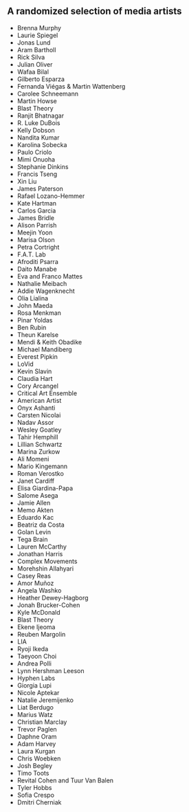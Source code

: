 ## A randomized selection of media artists
- Brenna Murphy
- Laurie Spiegel
- Jonas Lund
- Aram Bartholl
- Rick Silva
- Julian Oliver
- Wafaa Bilal
- Gilberto Esparza
- Fernanda Viégas & Martin Wattenberg
- Carolee Schneemann
- Martin Howse
- Blast Theory
- Ranjit Bhatnagar
- R. Luke DuBois
- Kelly Dobson
- Nandita Kumar
- Karolina Sobecka
- Paulo Criolo
- Mimi Onuoha
- Stephanie Dinkins
- Francis Tseng
- Xin Liu
- James Paterson
- Rafael Lozano-Hemmer
- Kate Hartman
- Carlos Garcia
- James Bridle
- Alison Parrish
- Meejin Yoon
- Marisa Olson
- Petra Cortright
- F.A.T. Lab
- Afroditi Psarra
- Daito Manabe
- Eva and Franco Mattes
- Nathalie Meibach
- Addie Wagenknecht
- Olia Lialina
- John Maeda
- Rosa Menkman
- Pinar Yoldas
- Ben Rubin
- Theun Karelse
- Mendi & Keith Obadike
- Michael Mandiberg
- Everest Pipkin
- LoVid
- Kevin Slavin
- Claudia Hart
- Cory Arcangel
- Critical Art Ensemble
- American Artist
- Onyx Ashanti
- Carsten Nicolai
- Nadav Assor
- Wesley Goatley
- Tahir Hemphill
- Lillian Schwartz
- Marina Zurkow
- Ali Momeni
- Mario Kingemann
- Roman Verostko
- Janet Cardiff
- Elisa Giardina-Papa
- Salome Asega
- Jamie Allen
- Memo Akten
- Eduardo Kac
- Beatriz da Costa
- Golan Levin
- Tega Brain
- Lauren McCarthy
- Jonathan Harris
- Complex Movements
- Morehshin Allahyari
- Casey Reas
- Amor Muñoz
- Angela Washko
- Heather Dewey-Hagborg
- Jonah Brucker-Cohen
- Kyle McDonald
- Blast Theory
- Ekene Ijeoma
- Reuben Margolin
- LIA
- Ryoji Ikeda
- Taeyoon Choi
- Andrea Polli
- Lynn Hershman Leeson
- Hyphen Labs
- Giorgia Lupi
- Nicole Aptekar
- Natalie Jeremijenko
- Liat Berdugo
- Marius Watz
- Christian Marclay
- Trevor Paglen
- Daphne Oram
- Adam Harvey
- Laura Kurgan
- Chris Woebken
- Josh Begley
- Timo Toots
- Revital Cohen and Tuur Van Balen
- Tyler Hobbs
- Sofia Crespo
- Dmitri Cherniak
